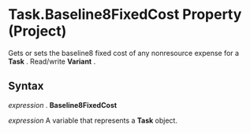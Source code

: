 
# Task.Baseline8FixedCost Property (Project)

Gets or sets the baseline8 fixed cost of any nonresource expense for a  **Task** . Read/write **Variant** .


## Syntax

 _expression_ . **Baseline8FixedCost**

 _expression_ A variable that represents a **Task** object.

